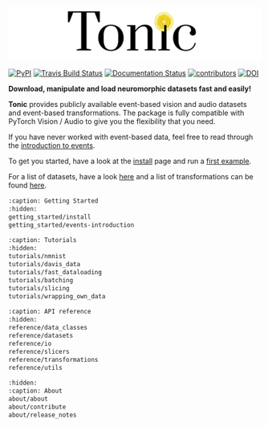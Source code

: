![tonic](../tonic-logo-padded.png)

[![PyPI](https://img.shields.io/pypi/v/tonic)](https://pypi.org/project/tonic/)
[![Travis Build Status](https://travis-ci.com/neuromorphs/tonic.svg?branch=master)](https://travis-ci.com/neuromorphs/tonic)
[![Documentation Status](https://readthedocs.org/projects/tonic/badge/?version=latest)](https://tonic.readthedocs.io/en/latest/?badge=latest)
[![contributors](https://img.shields.io/github/contributors-anon/neuromorphs/tonic)](https://github.com/neuromorphs/tonic/pulse)
[![DOI](https://zenodo.org/badge/DOI/10.5281/zenodo.5079802.svg)](https://doi.org/10.5281/zenodo.5079802)

**Download, manipulate and load neuromorphic datasets fast and easily!**

__Tonic__ provides publicly available event-based vision and audio datasets and event-based transformations. The package is fully compatible with PyTorch Vision / Audio to give you the flexibility that you need. 

If you have never worked with event-based data, feel free to read through the [introduction to events](getting_started/events-introduction).

To get you started, have a look at the [install](getting_started/install) page and run a [first example](tutorials/nmnist).

For a list of datasets, have a look [here](reference/datasets) and a list of transformations can be found [here](reference/transformations).

```{toctree}
:caption: Getting Started
:hidden:
getting_started/install
getting_started/events-introduction
```

```{toctree}
:caption: Tutorials
:hidden:
tutorials/nmnist
tutorials/davis_data
tutorials/fast_dataloading
tutorials/batching
tutorials/slicing
tutorials/wrapping_own_data
```

```{toctree}
:caption: API reference
:hidden:
reference/data_classes
reference/datasets
reference/io
reference/slicers
reference/transformations
reference/utils
```

```{toctree}
:hidden:
:caption: About
about/about
about/contribute
about/release_notes
```
